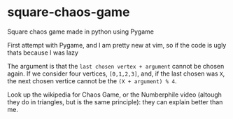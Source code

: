 # square-chaos-game
Square chaos game made in python using Pygame

First attempt with Pygame, and I am pretty new at vim, so if the code is ugly thats because I
was lazy

The argument is that the `last chosen vertex + argument` cannot be chosen again. If we consider
four vertices, `[0,1,2,3]`, and, if the last chosen was `X`, the next chosen vertice cannot be the
`(X + argument) % 4`.

Look up the wikipedia for Chaos Game, or the Numberphile video (altough they do in triangles,
but is the same principle): they can explain better than me.
